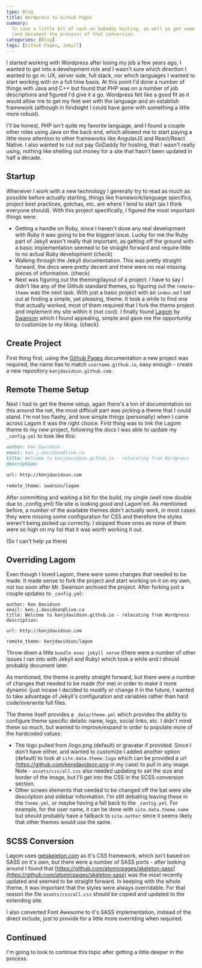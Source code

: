 ```yaml
---
type: Blog
title: Wordpress to Github Pages
summary:
  To save a little bit of cash on GoDaddy hosting, as well as get some experience with Github Pages, I took the time move
  (and document the process) of that conversion.
categories: [Blog]
tags: [Github Pages, Jekyll]
---
```


I started working with Wordpress after losing my job a few years ago, I wanted to get into a development role and I wasn't
sure which direction I wanted to go in: UX, server side, full stack, nor which languages I wanted to start working with
on a full time basis. At this point I'd done a number of things with Java and C++ but found that PHP was on a number
of job descriptions and figured I'd give it a go. Wordpress felt like a good fit as it would allow me to get my feet wet
with the language and an establish framework (although in hindsight I could have gone with something a little more robust).

I'll be honest, PHP isn't quite my favorite language, and I found a couple other roles using Java on the back end, which
allowed me to start paying a little more attention to other frameworks like AngularJS and React/React Native. I also wanted
to cut out pay GoDaddy for hosting, that I wasn't really using, nothing like shelling out money for a site that hasn't
been updated in half a decade.

## Startup

Whenever I work with a new technology I generally try to read as much as possible before actually starting, things like
framework/language specifics, project best practices, gotchas, etc. are where I tend to start (as I think everyone
should). With this project specifically, I figured the most important things were:

- Getting a handle on Ruby, since I haven't done any real development with Ruby it was going to be the biggest issue. Lucky
  for me the Ruby part of Jekyll wasn't really that important, as getting off the ground with a basic implementation seemed
  to be straight forward and require little to no actual Ruby development (check)
- Walking through the Jekyll documentation. This was pretty straight forward, the docs were pretty decent and there were no
  real missing pieces of information. (check)
- Next was figuring out the theming/layout of a project. I have to say I didn't like any of the Github standard themes, so
  figuring out the `remote-theme` was the next task. With just a basic project with an `index.md` I set out at finding a simple,
  yet pleasing, theme. It took a while to find one that actually worked, most of them required that I fork the theme project
  and implement my site within it (not cool). I finally found [Lagom](https://github.com/swanson/lagom) by
  [Swanson](https://github.com/swanson) which I found appealing, simple and gave me the opportunity to customize to my liking. (check)

## Create Project

First thing first, using the [Github Pages](https://pages.github.com/) documentation a new project was required, the name has to match `username.github.io`, easy enough - create a new repository `kenjdavidson.github.com`.

## Remote Theme Setup

Next I had to get the theme setup, again there's a ton of documentation on this around the net, the most difficult part was picking a
theme that I could stand. I'm not too flashy, and love simple things (personally) when I came across Lagom it was the right choice.
First thing was to link the Lagom theme to my new project, following the docs I was able to update my `_config.yml` to look like this:

```markdown
author: Ken Davidson
email: ken.j.davidson@live.ca
title: Welcome to kenjdavidson.github.io - relocating from Wordpress
description:

url: http://kenjdavidson.com

remote_theme: swanson/lagom
```

After committing and waiting a bit for the build, my single (well now double due to \_config.yml) file site is looking good and
Lagom'ed. As mentioned before, a number of the available themes didn't actually work, in most cases they were missing some
configuration for CSS and therefore the styles weren't being picked up correctly. I skipped those ones as none of them were so
high on my list that it was worth working it out.

(So I can't help ya there)

## Overriding Lagom

Even though I loved Lagom, there were some changes that needed to be made. It made sense to fork the project and start working on
it on my own, not too soon after Mr. Swanson archived the project. After forking just a couple updates to `_config.yml`:

```
author: Ken Davidson
email: ken.j.davidson@live.ca
title: Welcome to kenjdavidson.github.io - relocating from Wordpress
description:

url: http://kenjdavidson.com

remote_theme: kenjdavidson/lagom
```

Throw down a little `bundle exec jekyll serve` (there were a number of other issues I ran into with Jekyll and Ruby) which took a while
and I should probably document later.

As mentioned, the theme is pretty straight forward, but there were a number of changes that needed to be made (for me) in order
to make it more dynamic (just incase I decided to modify or change it in the future, I wanted to take advantage of Jekyll's
configuration and variables rather than hard code/overwrite full files.

The theme itself provides a `_data/theme.yml` which provides the ability to configure theme specific details: name, logo,
social links, etc. I didn't mind these so much, but wanted to improve/expand in order to populate more of the hardcoded
values:

- The logo pulled from /logo.png (default) or gravatar if provided. Since I don't have either, and wanted to customize I added
  another option (default) to look at `site.data.theme.logo` which can be provided a url (https://github.com/kenjdavidson.png in my case)
  to pull in any image. Note - `assets/css/all.css` also needed updating to set the size and border of the image, but I'll get into
  the CSS in the SCSS conversion section.
- Other screen elements that needed to be changed off the bat were site description and sidebar information. I'm still debating
  leaving these in the `theme.yml`, or maybe having a fall back to the `_config.yml`. For example, for the user name, it can be done
  with `site.data.theme.name` but should probably have a fallback to `site.author` since it seems likely that other themes would use the
  same.

## SCSS Conversion

Lagom uses [getskeleton.com](http://getskeleton.com) as it's CSS framework, which isn't based on SASS on it's own, but there were a number of SASS ports - after looking around I found that [https://github.com/atomicpages/skeleton-sass](https://github.com/atomicpages/skeleton-sass) was the most recently updated and seemed to be straight forward. In keeping with the whole theme, it was important that the styles were always overridable. For that reason the file `assets/css/all.css` should be copied and updated to the extending site.

I also converted Font Awesome to it's SASS implementation, instead of the direct include, just to provide for a little more overriding when required.

## Continued

I'm going to look to continue this topic after getting a little deeper in the process.
